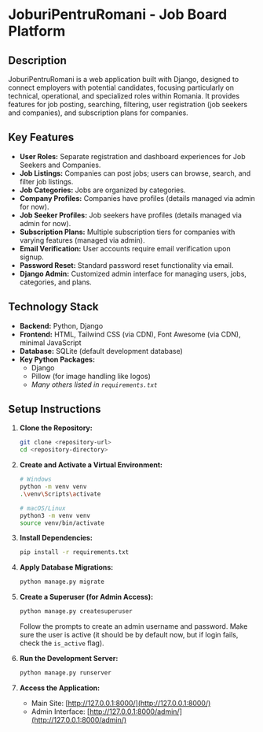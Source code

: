 # JoburiPentruRomani - Job Board Platform

## Description

JoburiPentruRomani is a web application built with Django, designed to connect employers with potential candidates, focusing particularly on technical, operational, and specialized roles within Romania. It provides features for job posting, searching, filtering, user registration (job seekers and companies), and subscription plans for companies.

## Key Features

*   **User Roles:** Separate registration and dashboard experiences for Job Seekers and Companies.
*   **Job Listings:** Companies can post jobs; users can browse, search, and filter job listings.
*   **Job Categories:** Jobs are organized by categories.
*   **Company Profiles:** Companies have profiles (details managed via admin for now).
*   **Job Seeker Profiles:** Job seekers have profiles (details managed via admin for now).
*   **Subscription Plans:** Multiple subscription tiers for companies with varying features (managed via admin).
*   **Email Verification:** User accounts require email verification upon signup.
*   **Password Reset:** Standard password reset functionality via email.
*   **Django Admin:** Customized admin interface for managing users, jobs, categories, and plans.

## Technology Stack

*   **Backend:** Python, Django
*   **Frontend:** HTML, Tailwind CSS (via CDN), Font Awesome (via CDN), minimal JavaScript
*   **Database:** SQLite (default development database)
*   **Key Python Packages:**
    *   Django
    *   Pillow (for image handling like logos)
    *   *Many others listed in `requirements.txt`*

## Setup Instructions

1.  **Clone the Repository:**
    ```bash
    git clone <repository-url>
    cd <repository-directory>
    ```

2.  **Create and Activate a Virtual Environment:**
    ```bash
    # Windows
    python -m venv venv
    .\venv\Scripts\activate

    # macOS/Linux
    python3 -m venv venv
    source venv/bin/activate
    ```

3.  **Install Dependencies:**
    ```bash
    pip install -r requirements.txt
    ```

4.  **Apply Database Migrations:**
    ```bash
    python manage.py migrate
    ```

5.  **Create a Superuser (for Admin Access):**
    ```bash
    python manage.py createsuperuser
    ```
    Follow the prompts to create an admin username and password. Make sure the user is active (it should be by default now, but if login fails, check the `is_active` flag).

6.  **Run the Development Server:**
    ```bash
    python manage.py runserver
    ```

7.  **Access the Application:**
    *   Main Site: [http://127.0.0.1:8000/](http://127.0.0.1:8000/)
    *   Admin Interface: [http://127.0.0.1:8000/admin/](http://127.0.0.1:8000/admin/)
